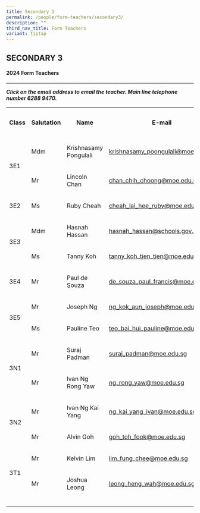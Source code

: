 ```yaml
---
title: Secondary 3
permalink: /people/form-teachers/secondary3/
description: ""
third_nav_title: Form Teachers
variant: tiptap
---
```

<h2>SECONDARY 3</h2><h4>2024 Form Teachers</h4><hr><p><strong><em>Click on the email address to email the teacher. Main line telephone number 6288 9470.</em></strong></p><table><tbody><tr><th rowspan="1" colspan="1"><p><strong>Class</strong></p></th><th rowspan="1" colspan="1"><p><strong>Salutation</strong></p></th><th rowspan="1" colspan="1"><p><strong>Name</strong></p></th><th rowspan="1" colspan="1"><p>E-mail</p></th><th rowspan="1" colspan="1"><p><strong>Telephone extension</strong></p></th></tr><tr><td rowspan="2" colspan="1"><p></p><p>3E1</p></td><td rowspan="1" colspan="1"><p>Mdm</p></td><td rowspan="1" colspan="1"><p>Krishnasamy Pongulali</p></td><td rowspan="1" colspan="1"><p><a href="mailto:krishnasamy_poongulali@moe.edu.sg" rel="noopener noreferrer nofollow" target="_blank">krishnasamy_poongulali@moe.edu.sg</a></p></td><td rowspan="1" colspan="1"><p>151</p></td></tr><tr><td rowspan="1" colspan="1"><p>Mr</p></td><td rowspan="1" colspan="1"><p>Lincoln Chan</p></td><td rowspan="1" colspan="1"><p><a href="mailto:chan_chih_choong@moe.edu.sg" rel="noopener noreferrer nofollow" target="_blank">chan_chih_choong@moe.edu.sg</a></p></td><td rowspan="1" colspan="1"><p>148</p></td></tr><tr><td rowspan="1" colspan="1"><p>3E2<br></p></td><td rowspan="1" colspan="1"><p>Ms</p></td><td rowspan="1" colspan="1"><p>Ruby Cheah</p></td><td rowspan="1" colspan="1"><p><a href="mailto:cheah_lai_hee_ruby@moe.edu.sg" rel="noopener noreferrer nofollow" target="_blank">cheah_lai_hee_ruby@moe.edu.sg</a></p></td><td rowspan="1" colspan="1"><p>126</p></td></tr><tr><td rowspan="2" colspan="1"><p></p><p>3E3</p></td><td rowspan="1" colspan="1"><p>Mdm</p></td><td rowspan="1" colspan="1"><p>Hasnah Hassan</p></td><td rowspan="1" colspan="1"><p><a href="mailto:hasnah_hassan@schools.gov.sg" rel="noopener noreferrer nofollow" target="_blank">hasnah_hassan@schools.gov.sg</a></p></td><td rowspan="1" colspan="1"><p>206</p></td></tr><tr><td rowspan="1" colspan="1"><p>Ms</p></td><td rowspan="1" colspan="1"><p>Tanny Koh</p></td><td rowspan="1" colspan="1"><p><a href="mailto:tanny_koh_tien_tien@moe.edu.sg" rel="noopener noreferrer nofollow" target="_blank">tanny_koh_tien_tien@moe.edu.sg</a></p></td><td rowspan="1" colspan="1"><p>156</p></td></tr><tr><td rowspan="1" colspan="1"><p>3E4</p></td><td rowspan="1" colspan="1"><p>Mr</p></td><td rowspan="1" colspan="1"><p>Paul de Souza</p></td><td rowspan="1" colspan="1"><p><a href="mailto:de_souza_paul_francis@moe.edu.sg" rel="noopener noreferrer nofollow" target="_blank">de_souza_paul_francis@moe.edu.sg</a></p></td><td rowspan="1" colspan="1"><p>147</p></td></tr><tr><td rowspan="2" colspan="1"><p></p><p>3E5</p></td><td rowspan="1" colspan="1"><p>Mr</p></td><td rowspan="1" colspan="1"><p>Joseph Ng</p></td><td rowspan="1" colspan="1"><p><a href="mailto:ng_kok_aun_joseph@moe.edu.sg" rel="noopener noreferrer nofollow" target="_blank">ng_kok_aun_joseph@moe.edu.sg</a></p></td><td rowspan="1" colspan="1"><p>166</p></td></tr><tr><td rowspan="1" colspan="1"><p>Ms</p></td><td rowspan="1" colspan="1"><p>Pauline Teo</p></td><td rowspan="1" colspan="1"><p><a href="mailto:teo_bai_hui_pauline@moe.edu.sg" rel="noopener noreferrer nofollow" target="_blank">teo_bai_hui_pauline@moe.edu.sg</a></p></td><td rowspan="1" colspan="1"><p>134</p></td></tr><tr><td rowspan="2" colspan="1"><p></p><p>3N1</p></td><td rowspan="1" colspan="1"><p>Mr</p></td><td rowspan="1" colspan="1"><p>Suraj Padman</p></td><td rowspan="1" colspan="1"><p><a href="mailto:suraj_padman@moe.edu.sg" rel="noopener noreferrer nofollow" target="_blank">suraj_padman@moe.edu.sg</a></p></td><td rowspan="1" colspan="1"><p>137</p></td></tr><tr><td rowspan="1" colspan="1"><p>Mr</p></td><td rowspan="1" colspan="1"><p>Ivan Ng Rong Yaw</p></td><td rowspan="1" colspan="1"><p><a href="mailto:ng_rong_yaw@moe.edu.sg" rel="noopener noreferrer nofollow" target="_blank">ng_rong_yaw@moe.edu.sg</a></p></td><td rowspan="1" colspan="1"><p>173</p></td></tr><tr><td rowspan="2" colspan="1"><p></p><p>3N2</p></td><td rowspan="1" colspan="1"><p>Mr</p></td><td rowspan="1" colspan="1"><p>Ivan Ng Kai Yang</p></td><td rowspan="1" colspan="1"><p><a href="mailto:ng_kai_yang_ivan@moe.edu.sg" rel="noopener noreferrer nofollow" target="_blank">ng_kai_yang_ivan@moe.edu.sg</a></p></td><td rowspan="1" colspan="1"><p>150</p></td></tr><tr><td rowspan="1" colspan="1"><p>Mr</p></td><td rowspan="1" colspan="1"><p>Alvin Goh</p></td><td rowspan="1" colspan="1"><p><a href="mailto:goh_toh_fook@moe.edu.sg" rel="noopener noreferrer nofollow" target="_blank">goh_toh_fook@moe.edu.sg</a></p></td><td rowspan="1" colspan="1"><p>173</p></td></tr><tr><td rowspan="2" colspan="1"><p></p><p>3T1</p></td><td rowspan="1" colspan="1"><p>Mr</p></td><td rowspan="1" colspan="1"><p>Kelvin Lim</p></td><td rowspan="1" colspan="1"><p><a href="mailto:lim_fung_chee@moe.edu.sg" rel="noopener noreferrer nofollow" target="_blank">lim_fung_chee@moe.edu.sg</a></p></td><td rowspan="1" colspan="1"><p>207</p></td></tr><tr><td rowspan="1" colspan="1"><p>Mr</p></td><td rowspan="1" colspan="1"><p>Joshua Leong</p></td><td rowspan="1" colspan="1"><p><a href="mailto:leong_heng_wah@moe.edu.sg" rel="noopener noreferrer nofollow" target="_blank">leong_heng_wah@moe.edu.sg</a></p></td><td rowspan="1" colspan="1"><p>173</p></td></tr><tr><td rowspan="1" colspan="1"><p></p></td><td rowspan="1" colspan="1"><p></p></td><td rowspan="1" colspan="1"><p></p></td><td rowspan="1" colspan="1"><p></p></td><td rowspan="1" colspan="1"><p></p></td></tr></tbody></table><h4></h4><p></p><p></p>